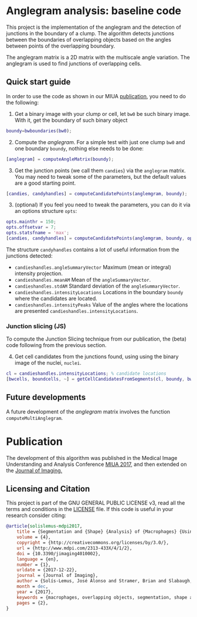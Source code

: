 # Anglegram analysis: baseline code
This project is the implementation of the anglegram and the detection
of junctions in the boundary of a clump.
The algorithm detects junctions between the boundaries of overlapping
objects based on the angles between points of the overlapping
boundary.

The anglegram matrix is a 2D matrix with the multiscale angle variation.
The anglegram is used to find junctions of overlapping cells.

## Quick start guide
In order to use the code as shown in our MIUA
[publication](https://doi.org/10.1007/978-3-319-60964-5_69), you need to
do the following:

1. Get a binary image with your clump or cell, let `bw0` be such binary image.
With it, get the boundary of such binary object
```Matlab
boundy=bwboundaries(bw0);
```

2. Compute the _anglegram_. For a simple test with just one clump `bw0` and one
boundary `boundy`, nothing else needs to be done:
```Matlab
[anglegram] = computeAngleMatrix(boundy);
```

3. Get the junction points (we call them `candies`) via the `anglegram` matrix.
You may need to tweak some of the parameters, but the default values are a good
starting point.
```Matlab
[candies, candyhandles] = computeCandidatePoints(anglemgram, boundy);
```

3. (optional) If you feel you need to tweak the parameters, you can do it via an
options structure `opts`:
```Matlab
opts.mainthr = 150;
opts.offsetvar = 7;
opts.statsfname = 'max';
[candies, candyhandles] = computeCandidatePoints(anglemgram, boundy, opts);
```

The structure `candyhandles` contains a lot of useful information from the
junctions detected:
+ `candieshandles.angleSummaryVector` Maximum (mean or integral) intensity
  projection.
+ `candieshandles.meanAM` Mean of the `angleSummaryVector`.
+ `candieshandles.stdAM` Standard deviation of the `angleSummaryVector`.
+ `candieshandles.intensityLocations` Locations in the boundary `boundy` where
  the candidates are located.
+ `candieshandles.intensityPeaks` Value of the angles where the locations
  are presented `candieshandles.intensityLocations`.

### Junction slicing (JS)
To compute the Junction Slicing technique from our publication, the (beta) code
following from the previous section.

4. Get cell candidates from the junctions found, using using the binary image of
the nuclei, `nuclei`.
```Matlab
cl = candieshandles.intensityLocations; % candidate locations
[bwcells, boundcells, ~] = getCellCandidatesFromSegments(cl, boundy, bw0, nuclei);
```

## Future developments
A future development of the _anglegram_ matrix involves the function
`computeMultiAnglegram`.

# Publication
The development of this algorithm was published in the Medical Image
Understanding and Analysis Conference
[MIUA 2017,](https://doi.org/10.1007/978-3-319-60964-5_69) and then 
extended on the [Journal of Imaging.](http://www.mdpi.com/2313-433X/4/1/2/htm)


## Licensing and Citation
This project is part of the GNU GENERAL PUBLIC LICENSE v3, read all the
terms and conditions in the [LICENSE](./LICENSE) file. If this code
is useful in your research consider citing:
```BibTeX
@article{solislemus-mdpi2017,
	title = {Segmentation and {Shape} {Analysis} of {Macrophages} {Using} {Anglegram} {Analysis}},
	volume = {4},
	copyright = {http://creativecommons.org/licenses/by/3.0/},
	url = {http://www.mdpi.com/2313-433X/4/1/2},
	doi = {10.3390/jimaging4010002},
	language = {en},
	number = {1},
	urldate = {2017-12-22},
	journal = {Journal of Imaging},
	author = {Solís-Lemus, José Alonso and Stramer, Brian and Slabaugh, Greg and Reyes-Aldasoro, Constantino Carlos},
	month = dec,
	year = {2017},
	keywords = {macrophages, overlapping objects, segmentation, shape analysis},
	pages = {2},
}
```
